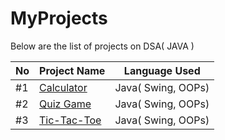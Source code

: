# MyProjects
Below are the list of projects on DSA( JAVA )


| No   | Project Name                                                                 |  Language Used          |
|----- |------------------------------------------------------------------------------|-------------------------|
| #1   | [Calculator](https://github.com/Saqlaen/MyProjects/tree/main/Calculator)     |  Java( Swing, OOPs)     | 
| #2   | [Quiz Game](https://github.com/Saqlaen/MyProjects/tree/main/QuizGame)        |  Java( Swing, OOPs)     | 
| #3   | [Tic-Tac-Toe](https://github.com/Saqlaen/MyProjects/tree/main/TicTacToe)     |  Java( Swing, OOPs)     | 
